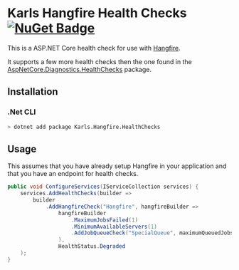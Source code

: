 # Karls Hangfire Health Checks [![NuGet Badge](https://buildstats.info/nuget/Karls.Hangfire.HealthChecks)](https://www.nuget.org/packages/Karls.Hangfire.HealthChecks/)

This is a ASP.NET Core health check for use with [Hangfire](https://www.hangfire.io/).

It supports a few more health checks then the one found in the
[AspNetCore.Diagnostics.HealthChecks](https://github.com/Xabaril/AspNetCore.Diagnostics.HealthChecks)
package.

## Installation

### .Net CLI

```sh
> dotnet add package Karls.Hangfire.HealthChecks
```

## Usage

This assumes that you have already setup Hangfire in your application and that you have
an endpoint for health checks.

```csharp
public void ConfigureServices(IServiceCollection services) {
    services.AddHealthChecks(builder =>
        builder
            .AddHangfireCheck("Hangfire", hangfireBuilder =>
                hangfireBuilder
                    .MaximumJobsFailed(1)
                    .MinimumAvailableServers(1)
                    .AddJobQueueCheck("SpecialQueue", maximumQueuedJobs: 10)
                ),
                HealthStatus.Degraded
    );
}
```
